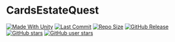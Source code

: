 # CardsEstateQuest

[![Made With Unity](https://img.shields.io/badge/made%20with-Unity-57b9d3.svg?logo=Unity)](https://unity.com/)
[![Last Commit](https://img.shields.io/github/last-commit/szejkerek/CardsEstateQuest?logo=Mapbox&color=orange)](https://github.com/szejkerek/CardsEstateQuest/commits/main/)
[![Repo Size](https://img.shields.io/github/repo-size/szejkerek/CardsEstateQuest?logo=VirtualBox)]()
[![GitHub Release](https://img.shields.io/github/v/release/szejkerek/CardsEstateQuest)](https://github.com/szejkerek/CardsEstateQuest/releases)
[![GitHub stars](https://img.shields.io/github/stars/szejkerek/CardsEstateQuest?branch=main&label=Stars&logo=GitHub&logoColor=ffffff&labelColor=282828&color=informational&style=flat)](https://github.com/szejkerek)
[![GitHub user stars](https://img.shields.io/github/stars/szejkerek?affiliations=OWNER&branch=main&label=User%20Stars&logo=GitHub&logoColor=ffffff&labelColor=282828&color=informational&style=flat)](https://github.com/szejkerek)
